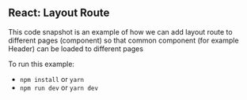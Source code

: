## React: Layout Route ##

This code snapshot is an example of how we can add layout route to different pages (component) so that common component (for example Header) can be loaded to different pages

To run this example:

- `npm install` or `yarn`
- `npm run dev` or `yarn dev`